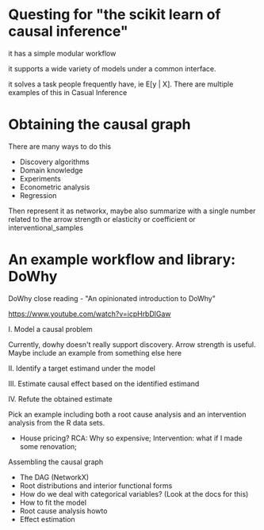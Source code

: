 # Questing for "the scikit learn of causal inference"

it has a simple modular workflow

it supports a wide variety of models under a common interface.

it solves a task people frequently have, ie E[y | X]. There are multiple examples of this in Casual Inference

# Obtaining the causal graph

There are many ways to do this

* Discovery algorithms
* Domain knowledge
* Experiments
* Econometric analysis
* Regression

Then represent it as networkx, maybe also summarize with a single number related to the arrow strength or elasticity or coefficient or interventional_samples

# An example workflow and library: DoWhy

DoWhy close reading - "An opinionated introduction to DoWhy"

https://www.youtube.com/watch?v=icpHrbDlGaw

I. Model a causal problem

Currently, dowhy doesn't really support discovery. Arrow strength is useful. Maybe include an example from something else here

II. Identify a target estimand under the model

III. Estimate causal effect based on the identified estimand

IV. Refute the obtained estimate

Pick an example including both a root cause analysis and an intervention analysis from the R data sets.

* House pricing? RCA: Why so expensive; Intervention: what if I made some renovation;

Assembling the causal graph

* The DAG (NetworkX)
* Root distributions and interior functional forms
* How do we deal with categorical variables? (Look at the docs for this)
* How to fit the model
* Root cause analysis howto
* Effect estimation

